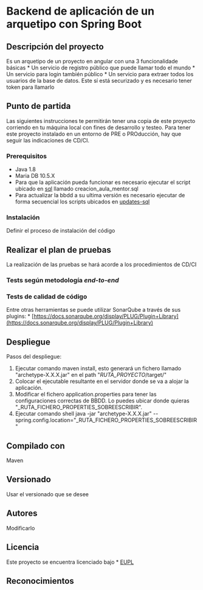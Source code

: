 # Backend de aplicación de un arquetipo con Spring Boot

## Descripción del proyecto
Es un arquetipo de un proyecto en angular con una 3 funcionalidade básicas
	* Un servicio de registro público que puede llamar todo el mundo
	* Un servicio para login también público
	* Un servicio para extraer todos los usuarios de la base de datos. Este sí está securizado y es necesario tener token para llamarlo
	

## Punto de partida

Las siguientes instrucciones te permitirán tener una copia de este proyecto corriendo en tu máquina local con fines de desarrollo y testeo. Para tener este proyecto instalado en un entorno de PRE o PROducción, hay que seguir las indicaciones de CD/CI.

### Prerequisitos

* Java 1.8
* Maria DB 10.5.X
* Para que la aplicación pueda funcionar es necesario ejecutar el script ubicado en [sql](https://git.intef.es/rea-de-aprendizaje-a-lo-largo-de-la-vida/cve/backend/-/tree/PRE/src/main/resources/sql) llamado creacion_aula_mentor.sql
* Para actualizar la bbdd a su ultima versión es necesario ejecutar de forma secuencial los scripts ubicados en [updates-sql](https://git.intef.es/rea-de-aprendizaje-a-lo-largo-de-la-vida/cve/backend/-/tree/PRE/src/main/resources/sql/updates-sql)

### Instalación

Definir el proceso de instalación del código 


## Realizar el plan de pruebas

La realización de las pruebas se hará acorde a los procedimientos de CD/CI

### Tests según metodología *end-to-end*



### Tests de calidad de código


Entre otras herramientas se puede utilizar SonarQube a través de sus plugins: * [https://docs.sonarqube.org/display/PLUG/Plugin+Library](https://docs.sonarqube.org/display/PLUG/Plugin+Library)

## Despliegue

Pasos del despliegue:

1. Ejecutar comando maven install, esto generará un fichero llamado "archetype-X.X.X.jar" en el path "_RUTA_PROYECTO_/target/"
2. Colocar el ejecutable resultante en el servidor donde se va a alojar la aplicación.
3. Modificar el fichero application.properties para tener las configuraciones correctas de BBDD. Lo puedes ubicar donde quieras "_RUTA_FICHERO_PROPERTIES_SOBREESCRIBIR".
4. Ejecutar comando shell java -jar "archetype-X.X.X.jar" --spring.config.location="_RUTA_FICHERO_PROPERTIES_SOBREESCRIBIR"

## Compilado con

Maven

## Versionado

Usar el versionado que se desee

## Autores

Modificarlo

## Licencia

Este proyecto se encuentra licenciado bajo * [EUPL](https://eupl.eu/1.2/es/) 

## Reconocimientos

